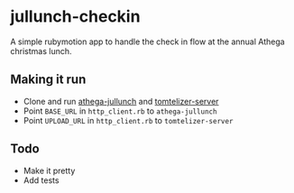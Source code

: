 jullunch-checkin
===============
A simple rubymotion app to handle the check in flow at the annual Athega christmas lunch.

Making it run
------------
* Clone and run [athega-jullunch](https://github.com/athega/athega-jullunchathega-jullunch) and [tomtelizer-server](https://github.com/athega/tomtelizer-server)
* Point `BASE_URL` in `http_client.rb` to `athega-jullunch`
* Point `UPLOAD_URL` in `http_client.rb` to `tomtelizer-server`

Todo
------
* Make it pretty
* Add tests


